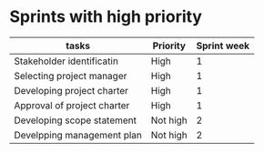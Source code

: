 # Sprints with high priority



  



| tasks|Priority|Sprint week|
|-----|--------|-----------|
|Stakeholder identificatin|High| 1|
|Selecting project manager|High|1|
|Developing project charter|High|1|
|Approval of project charter|High|1|
|Developing scope statement|Not high|2|
|Develpping management plan|Not high|2|
